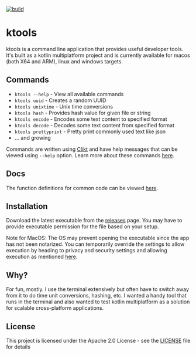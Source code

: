 [![build](https://github.com/sriniketh/ktools/actions/workflows/build.yml/badge.svg)](https://github.com/sriniketh/ktools/actions/workflows/build.yml)

# ktools

ktools is a command line application that provides useful developer tools. It's built as a kotlin multiplatform project
and is currently available for macos (both X64 and ARM), linux and windows targets.

## Commands

- `ktools --help` - View all available commands
- `ktools uuid` - Creates a random UUID
- `ktools unixtime` - Unix time conversions
- `ktools hash` - Provides hash value for given file or string
- `ktools encode` - Encodes some text content to specified format
- `ktools decode` - Decodes some text content from specified format
- `ktools prettyprint` - Pretty print commonly used text like json
- ... and growing

Commands are written using [Clikt](https://ajalt.github.io/clikt/) and have help messages that can be viewed
using `--help` option. Learn more about these commands [here](https://sriniketh.dev/ktools/commands/).

## Docs

The function definitions for common code can be viewed [here](https://sriniketh.dev/ktools/dokka/ktools/dev.sriniketh/).

## Installation

Download the latest executable from the [releases](https://github.com/sriniketh/ktools/releases) page. You may have to
provide executable permission for the file based on your setup.

Note for MacOS: The OS may prevent opening the executable since the app has not been notarized. You can temporarily
override the settings to allow execution by heading to privacy and security settings and allowing execution as
mentioned [here](https://support.apple.com/en-us/HT202491).

## Why?

For fun, mostly. I use the terminal extensively but often have to switch away from it to do time unit conversions,
hashing, etc. I wanted a handy tool that runs in the terminal and also wanted to test kotlin multiplatform as a solution
for scalable cross-platform applications.

## License

This project is licensed under the Apache 2.0 License - see the [LICENSE](LICENSE) file for details
